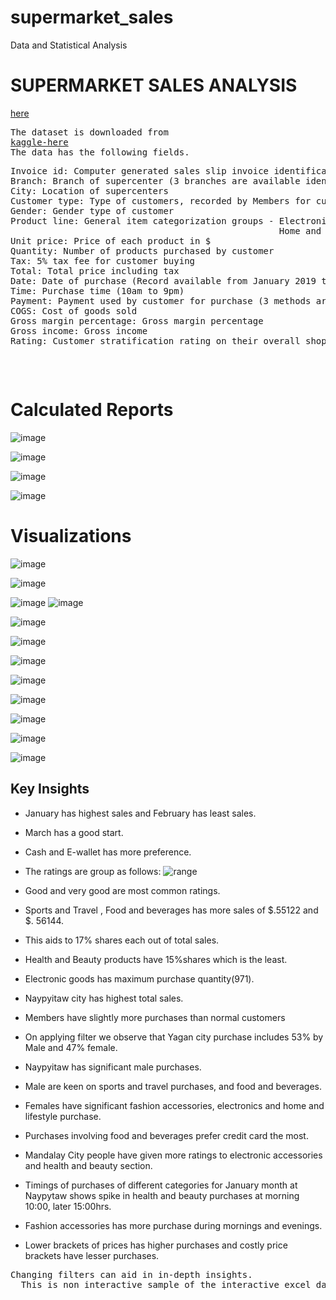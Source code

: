 # supermarket_sales
Data and Statistical Analysis 
<h1>SUPERMARKET SALES ANALYSIS</h1> 

<a href = "https://1drv.ms/x/c/d2b5d2ebbee60249/EYeiiX7VkK5FoqZwCWXAb_gByY2htHsOgomz5WNx-VOP3w">here</a>
<pre>
The dataset is downloaded from
<a href ="https://www.kaggle.com/datasets/aungpyaeap/supermarket-sales">kaggle-here</a>
The data has the following fields.
<pre>
Invoice id: Computer generated sales slip invoice identification number
Branch: Branch of supercenter (3 branches are available identified by A, B and C).
City: Location of supercenters
Customer type: Type of customers, recorded by Members for customers using member card and Normal for without member card.
Gender: Gender type of customer
Product line: General item categorization groups - Electronic accessories, Fashion accessories, Food and beverages, Health and beauty,
                                                   Home and lifestyle, Sports and travel
Unit price: Price of each product in $
Quantity: Number of products purchased by customer
Tax: 5% tax fee for customer buying
Total: Total price including tax
Date: Date of purchase (Record available from January 2019 to March 2019)
Time: Purchase time (10am to 9pm)
Payment: Payment used by customer for purchase (3 methods are available – Cash, Credit card and Ewallet)
COGS: Cost of goods sold
Gross margin percentage: Gross margin percentage
Gross income: Gross income
Rating: Customer stratification rating on their overall shopping experience (On a scale of 1 to 10)
</pre>
</pre> 

# Calculated Reports





![image](https://github.com/pooja614/supermarket_sales/assets/69869583/12cb5a79-64b1-447f-917c-cb64bdcf03ac)

![image](https://github.com/pooja614/supermarket_sales/assets/69869583/1339f378-9fa0-435c-8917-437d71104e16)

![image](https://github.com/pooja614/supermarket_sales/assets/69869583/050d6b55-8fe9-4b1a-ad83-2ae939666f32)  

![image](https://github.com/pooja614/supermarket_sales/assets/69869583/6417e40e-02dd-4c92-8558-9c9713c4a1db) 

# Visualizations


![image](https://github.com/pooja614/supermarket_sales/assets/69869583/8aafc836-1829-4f7f-94a5-8396500263bc) 

![image](https://github.com/pooja614/supermarket_sales/assets/69869583/60b6043f-fc68-4cc4-8ec5-5d65f8aa1b32)


![image](https://github.com/pooja614/supermarket_sales/assets/69869583/cab2763f-bac4-4835-92c0-2be8d6c78077)
![image](https://github.com/pooja614/supermarket_sales/assets/69869583/72e1dd33-f1a8-49b2-91cd-9088e21a81bd)

![image](https://github.com/pooja614/supermarket_sales/assets/69869583/81df16d9-6189-45e5-a2d9-f69045280fd7)

![image](https://github.com/pooja614/supermarket_sales/assets/69869583/a5c21d20-af36-4431-8d99-6f46bb702b75) 


![image](https://github.com/pooja614/supermarket_sales/assets/69869583/e884656f-2ff1-482b-b0f8-df4e33c2e82f)

![image](https://github.com/pooja614/supermarket_sales/assets/69869583/ab022651-ff48-4714-99ba-bffbe98829bc)

![image](https://github.com/pooja614/supermarket_sales/assets/69869583/07520721-0311-4591-9c0b-8cd8a8433a0c) 

![image](https://github.com/pooja614/supermarket_sales/assets/69869583/adcb1826-49cf-4365-99c7-8a995c41cb3a)

![image](https://github.com/pooja614/supermarket_sales/assets/69869583/7a711585-2117-4b8e-96db-b070945a0970)

![image](https://github.com/pooja614/supermarket_sales/assets/69869583/3a1d2126-658a-4ab0-babb-48f68995e3e9)

## Key Insights
*	January has highest sales and February has least sales. 
*	March has a good start. 
*	Cash and E-wallet has more preference. 
*	The ratings are group as follows:
![range](https://github.com/pooja614/supermarket_sales/assets/69869583/0685f6c6-7aef-4870-9c6f-db1c5d3933d1)

*	Good and very good are most common ratings. 
*	Sports and Travel , Food and beverages has more sales of $.55122 and $. 56144.
*	This aids to 17% shares each out of total sales. 
*	Health and Beauty products have 15%shares which is the least. 
*	Electronic goods has maximum purchase quantity(971).   
*	Naypyitaw city has highest total sales. 
*	Members have slightly more purchases than normal customers
*	On applying filter we observe that Yagan city purchase includes 53% by Male and 47% female. 
*	Naypyitaw has significant male purchases. 
*	Male are keen on sports and travel purchases, and food and beverages. 
*	Females have significant fashion accessories, electronics and home and lifestyle purchase. 
*	Purchases involving food and beverages prefer credit card the most. 
*	Mandalay City people have given more ratings to electronic accessories and health and beauty section. 
*	Timings of purchases  of different categories for January month at Naypytaw shows spike in health and beauty purchases at morning 10:00, later 15:00hrs. 
*	Fashion accessories has more purchase during mornings  and evenings. 
*	Lower brackets of prices has higher purchases and costly price brackets have lesser purchases. 




<pre>Changing filters can aid in in-depth insights. 
  This is non interactive sample of the interactive excel dashboard of the project. 
</pre> 


